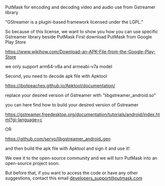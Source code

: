 PutMask for encoding and decoding video and audio use from Gstreamer library

"GStreamer is a plugin-based framework licensed under the LGPL."

So because of this license, we want to show you how you can use specific Gstreamer library beside PutMask
First download PutMask from Google Play Store

https://www.wikihow.com/Download-an-APK-File-from-the-Google-Play-Store

we only support arm64-v8a and armeabi-v7a model

Second, you need to decode apk file with Apktool

https://ibotpeaches.github.io/Apktool/documentation/

replace your desired version of Gstreamer with "libgstreamer_android.so"



you can here find how to build your desired version of Gstreamer
 
https://gstreamer.freedesktop.org/documentation/tutorials/android/index.html?gi-language=c

OR

https://github.com/servo/libgstreamer_android_gen

and
 then build the apk file with Apktool and sign it and use it!




We owe it to the open-source community and we will turn PutMask into an open-source project soon.

But before that, if you want to access the code or have any other suggestions, contact this email developers_support@putmask.com


